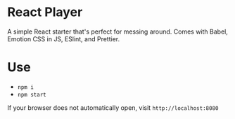 # React Player

A simple React starter that's perfect for messing around. Comes with Babel, Emotion CSS in JS, ESlint, and Prettier.

# Use

- `npm i`
- `npm start`

If your browser does not automatically open, visit `http://localhost:8080`
